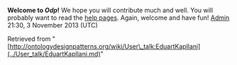 __Welcome to _Odp_!__ We hope you will contribute much and well. 
You will probably want to read the [help pages](http://ontologydesignpatterns.org/wiki/Help:Contents "Help:Contents"). Again, welcome and have fun! [Admin](../User/ValentinaPresutti.md "User:ValentinaPresutti") 21:30, 3 November 2013 (UTC)





Retrieved from "[http://ontologydesignpatterns.org/wiki/User\_talk:EduartKapllani](../User_talk/EduartKapllani.md)"